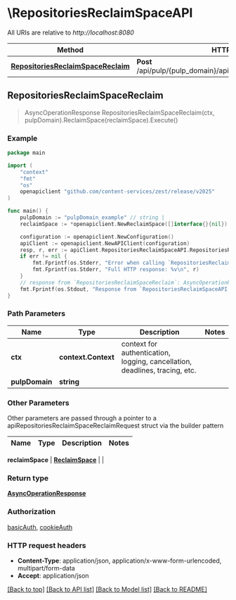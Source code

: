 # \RepositoriesReclaimSpaceAPI

All URIs are relative to *http://localhost:8080*

Method | HTTP request | Description
------------- | ------------- | -------------
[**RepositoriesReclaimSpaceReclaim**](RepositoriesReclaimSpaceAPI.md#RepositoriesReclaimSpaceReclaim) | **Post** /api/pulp/{pulp_domain}/api/v3/repositories/reclaim_space/ | 



## RepositoriesReclaimSpaceReclaim

> AsyncOperationResponse RepositoriesReclaimSpaceReclaim(ctx, pulpDomain).ReclaimSpace(reclaimSpace).Execute()





### Example

```go
package main

import (
	"context"
	"fmt"
	"os"
	openapiclient "github.com/content-services/zest/release/v2025"
)

func main() {
	pulpDomain := "pulpDomain_example" // string | 
	reclaimSpace := *openapiclient.NewReclaimSpace([]interface{}{nil}) // ReclaimSpace | 

	configuration := openapiclient.NewConfiguration()
	apiClient := openapiclient.NewAPIClient(configuration)
	resp, r, err := apiClient.RepositoriesReclaimSpaceAPI.RepositoriesReclaimSpaceReclaim(context.Background(), pulpDomain).ReclaimSpace(reclaimSpace).Execute()
	if err != nil {
		fmt.Fprintf(os.Stderr, "Error when calling `RepositoriesReclaimSpaceAPI.RepositoriesReclaimSpaceReclaim``: %v\n", err)
		fmt.Fprintf(os.Stderr, "Full HTTP response: %v\n", r)
	}
	// response from `RepositoriesReclaimSpaceReclaim`: AsyncOperationResponse
	fmt.Fprintf(os.Stdout, "Response from `RepositoriesReclaimSpaceAPI.RepositoriesReclaimSpaceReclaim`: %v\n", resp)
}
```

### Path Parameters


Name | Type | Description  | Notes
------------- | ------------- | ------------- | -------------
**ctx** | **context.Context** | context for authentication, logging, cancellation, deadlines, tracing, etc.
**pulpDomain** | **string** |  | 

### Other Parameters

Other parameters are passed through a pointer to a apiRepositoriesReclaimSpaceReclaimRequest struct via the builder pattern


Name | Type | Description  | Notes
------------- | ------------- | ------------- | -------------

 **reclaimSpace** | [**ReclaimSpace**](ReclaimSpace.md) |  | 

### Return type

[**AsyncOperationResponse**](AsyncOperationResponse.md)

### Authorization

[basicAuth](../README.md#basicAuth), [cookieAuth](../README.md#cookieAuth)

### HTTP request headers

- **Content-Type**: application/json, application/x-www-form-urlencoded, multipart/form-data
- **Accept**: application/json

[[Back to top]](#) [[Back to API list]](../README.md#documentation-for-api-endpoints)
[[Back to Model list]](../README.md#documentation-for-models)
[[Back to README]](../README.md)

